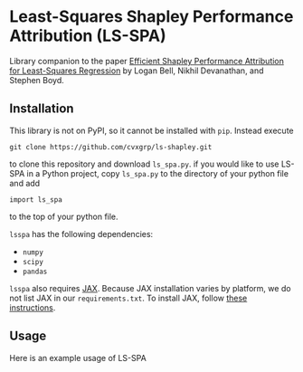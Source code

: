 # Least-Squares Shapley Performance Attribution (LS-SPA)

Library companion to the paper [Efficient Shapley Performance Attribution for Least-Squares
Regression](https://web.stanford.edu/~boyd/papers/pdf/ls_shapley_perf.pdf) by Logan Bell, 
Nikhil Devanathan, and Stephen Boyd.

## Installation

This library is not on PyPI, so it cannot be installed with `pip`.
Instead execute
```
git clone https://github.com/cvxgrp/ls-shapley.git
```
to clone this repository and download `ls_spa.py`. if you would like to use
LS-SPA in a Python project, copy `ls_spa.py` to the directory of your python
file and add 
```
import ls_spa
```
to the top of your python file.

`lsspa` has the following dependencies:
- `numpy`
- `scipy`
- `pandas`

`lsspa` also requires [JAX](https://github.com/google/jax). 
Because JAX installation varies by platform, we do not list JAX in our
`requirements.txt`. To install JAX, follow 
[these instructions](https://github.com/google/jax#installation).

## Usage

Here is an example usage of LS-SPA

